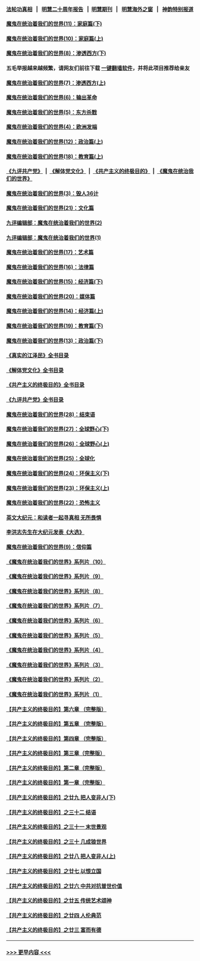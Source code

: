 #### [法轮功真相](https://github.com/gfw-breaker/truth/blob/master/README.md?t=0) &nbsp;&nbsp;|&nbsp;&nbsp; [明慧二十周年报告](https://github.com/gfw-breaker/mh-reports/blob/master/README.md?t=0) &nbsp;&nbsp;|&nbsp;&nbsp;[明慧期刊](https://github.com/gfw-breaker/mh-qikan) &nbsp;&nbsp;|&nbsp;&nbsp; [明慧海外之窗](https://github.com/gfw-breaker/mh-news/blob/master/README.md?t=0) &nbsp;&nbsp;|&nbsp;&nbsp; [神韵特别报道](https://github.com/gfw-breaker/mh-news/blob/master/shenyun.md?t=0)
#### [魔鬼在统治着我们的世界(11)：家庭篇(下)](../pages/nsc422/n10440961.md?t=12032301) 
#### [魔鬼在统治着我们的世界(10)：家庭篇(上)](../pages/nsc422/n10435448.md?t=12032301) 
#### [魔鬼在统治着我们的世界(8)：渗透西方(下)](../pages/nsc422/n10429603.md?t=12032301) 
#### 五毛举报越来越频繁，请网友们前往下载 [一键翻墙软件](https://github.com/gfw-breaker/ssr-accounts)，并将此项目推荐给亲友
#### [魔鬼在统治着我们的世界(7)：渗透西方(上)](../pages/nsc422/n10426013.md?t=12032301) 
#### [魔鬼在统治着我们的世界(6)：输出革命](../pages/nsc422/n10421536.md?t=12032301) 
#### [魔鬼在统治着我们的世界(5)：东方杀戮](../pages/nsc422/n10417707.md?t=12032301) 
#### [魔鬼在统治着我们的世界(4)：欧洲发端](../pages/nsc422/n10414890.md?t=12032301) 
#### [魔鬼在统治着我们的世界(12)：政治篇(上)](../pages/nsc422/n10444576.md?t=12032301) 
#### [魔鬼在统治着我们的世界(18)：教育篇(上)](../pages/nsc422/n10526970.md?t=12032301) 
#### [《九评共产党》](https://github.com/begood0513/9ping.md/blob/master/README.md) &nbsp;|&nbsp; [《解体党文化》](../../../../jtdwh.md/blob/master/README.md)  &nbsp;|&nbsp; [《共产主义的终极目的》](../../../../gczydzjmd.md/blob/master/README.md) &nbsp;|&nbsp; [《魔鬼在统治我们的世界》](../../../../mgztzwmdsj.md/blob/master/README.md) 
#### [魔鬼在统治着我们的世界(3)：毁人36计](../pages/nsc422/n10411583.md?t=12032301) 
#### [魔鬼在统治着我们的世界(21)：文化篇](../pages/nsc422/n10597706.md?t=12032301) 
#### [九评编辑部：魔鬼在统治着我们的世界(2)](../pages/nsc422/n10410036.md?t=12032301) 
#### [九评编辑部：魔鬼在统治着我们的世界(1)](../pages/nsc422/n10406825.md?t=12032301) 
#### [魔鬼在统治着我们的世界(17)：艺术篇](../pages/nsc422/n10499093.md?t=12032301) 
#### [魔鬼在统治着我们的世界(16)：法律篇](../pages/nsc422/n10485969.md?t=12032301) 
#### [魔鬼在统治着我们的世界(15)：经济篇(下)](../pages/nsc422/n10469975.md?t=12032301) 
#### [魔鬼在统治着我们的世界(20)：媒体篇](../pages/nsc422/n10586579.md?t=12032301) 
#### [魔鬼在统治着我们的世界(14)：经济篇(上)](../pages/nsc422/n10457370.md?t=12032301) 
#### [魔鬼在统治着我们的世界(19)：教育篇(下)](../pages/nsc422/n10564808.md?t=12032301) 
#### [魔鬼在统治着我们的世界(13)：政治篇(下)](../pages/nsc422/n10448270.md?t=12032301) 
#### [《真实的江泽民》全书目录](../pages/nsc422/n13721399.md?t=12032301) 
#### [《解体党文化》全书目录](../pages/nsc422/n13721157.md?t=12032301) 
#### [《共产主义的终极目的》全书目录](../pages/nsc422/n13721048.md?t=12032301) 
#### [《九评共产党》全书目录](../pages/nsc422/n13708085.md?t=12032301) 
#### [魔鬼在统治着我们的世界(28)：结束语](../pages/nsc422/n10936246.md?t=12032301) 
#### [魔鬼在统治着我们的世界(27)：全球野心(下)](../pages/nsc422/n10928319.md?t=12032301) 
#### [魔鬼在统治着我们的世界(26)：全球野心(上)](../pages/nsc422/n10900318.md?t=12032301) 
#### [魔鬼在统治着我们的世界(25)：全球化](../pages/nsc422/n10788205.md?t=12032301) 
#### [魔鬼在统治着我们的世界(24)：环保主义(下)](../pages/nsc422/n10695307.md?t=12032301) 
#### [魔鬼在统治着我们的世界(23)：环保主义(上)](../pages/nsc422/n10688613.md?t=12032301) 
#### [魔鬼在统治着我们的世界(22)：恐怖主义](../pages/nsc422/n10614727.md?t=12032301) 
#### [英文大纪元：和读者一起寻真相 无所畏惧](../pages/nsc422/n12542027.md?t=12032301) 
#### [李洪志先生在大纪元发表《大选》](../pages/nsc422/n12534746.md?t=12032301) 
#### [魔鬼在统治着我们的世界(9)：信仰篇](../pages/nsc422/n10432159.md?t=12032301) 
#### [《魔鬼在统治着我们的世界》系列片（10）](../pages/nsc422/n12292670.md?t=12032301) 
#### [《魔鬼在统治着我们的世界》系列片（9）](../pages/nsc422/n12290859.md?t=12032301) 
#### [《魔鬼在统治着我们的世界》系列片（8）](../pages/nsc422/n12287445.md?t=12032301) 
#### [《魔鬼在统治着我们的世界》系列片（7）](../pages/nsc422/n12283425.md?t=12032301) 
#### [《魔鬼在统治着我们的世界》系列片（6）](../pages/nsc422/n12282314.md?t=12032301) 
#### [《魔鬼在统治着我们的世界》系列片（5）](../pages/nsc422/n12281419.md?t=12032301) 
#### [《魔鬼在统治着我们的世界》系列片（4）](../pages/nsc422/n12274024.md?t=12032301) 
#### [《魔鬼在统治着我们的世界》系列片（3）](../pages/nsc422/n12271322.md?t=12032301) 
#### [《魔鬼在统治着我们的世界》系列片（2）](../pages/nsc422/n12269049.md?t=12032301) 
#### [《魔鬼在统治着我们的世界》系列片（1）](../pages/nsc422/n12267575.md?t=12032301) 
#### [【共产主义的终极目的】第六章 （完整版）](../pages/nsc422/n11428913.md?t=12032301) 
#### [【共产主义的终极目的】第五章 （完整版）](../pages/nsc422/n11428912.md?t=12032301) 
#### [【共产主义的终极目的】第四章 （完整版）](../pages/nsc422/n11428907.md?t=12032301) 
#### [【共产主义的终极目的】第三章（完整版）](../pages/nsc422/n11428848.md?t=12032301) 
#### [【共产主义的终极目的】第二章（完整版）](../pages/nsc422/n11428831.md?t=12032301) 
#### [【共产主义的终极目的】第一章（完整版）](../pages/nsc422/n11417651.md?t=12032301) 
#### [【共产主义的终极目的】之廿九 把人变非人(下)](../pages/nsc422/n11344140.md?t=12032301) 
#### [【共产主义的终极目的】之三十二 结语](../pages/nsc422/n11360535.md?t=12032301) 
#### [【共产主义的终极目的】之三十一 末世景观](../pages/nsc422/n11351129.md?t=12032301) 
#### [【共产主义的终极目的】之三十 几成狼世界](../pages/nsc422/n11348280.md?t=12032301) 
#### [【共产主义的终极目的】之廿八 把人变非人(上)](../pages/nsc422/n11340492.md?t=12032301) 
#### [【共产主义的终极目的】之廿七 以恨立国](../pages/nsc422/n11336944.md?t=12032301) 
#### [【共产主义的终极目的】之廿六 中共对抗普世价值](../pages/nsc422/n11324785.md?t=12032301) 
#### [【共产主义的终极目的】之廿五 传统艺术颂神](../pages/nsc422/n11296396.md?t=12032301) 
#### [【共产主义的终极目的】之廿四 人伦典范](../pages/nsc422/n11296397.md?t=12032301) 
#### [【共产主义的终极目的】之廿三 富而有德](../pages/nsc422/n11283598.md?t=12032301) 

----
#### [ >>> 更早内容 <<< ](../indexes/nsc422-earlier.md)
